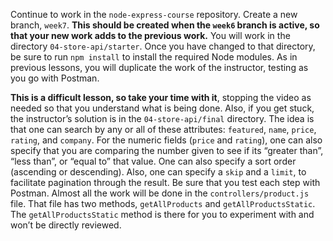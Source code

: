 Continue to work in the `node-express-course` repository. Create a new branch, `week7`. **This should be created when the `week6` branch is active, so that your new work adds to the previous work.** You will work in the directory `04-store-api/starter`. Once you have changed to that directory, be sure to run `npm install` to install the required Node modules. As in previous lessons, you will duplicate the work of the instructor, testing as you go with Postman.

**This is a difficult lesson, so take your time with it**, stopping the video as needed so that you understand what is being done. Also, if you get stuck, the instructor’s solution is in the `04-store-api/final` directory. The idea is that one can search by any or all of these attributes: `featured`, `name`, `price`, `rating`, and `company`. For the numeric fields (`price` and `rating`), one can also specify that you are comparing the number given to see if its “greater than”, “less than”, or “equal to” that value. One can also specify a sort order (ascending or descending). Also, one can specify a `skip` and a `limit`, to facilitate pagination through the result. Be sure that you test each step with Postman. Almost all the work will be done in the `controllers/product.js` file. That file has two methods, `getAllProducts` and `getAllProductsStatic`. The `getAllProductsStatic` method is there for you to experiment with and won’t be directly reviewed.
